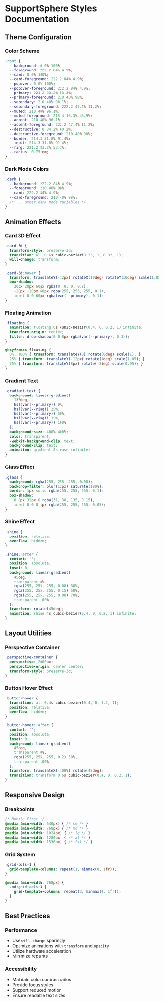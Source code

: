# SupportSphere Styles Documentation

## Theme Configuration

### Color Scheme
```css
:root {
  --background: 0 0% 100%;
  --foreground: 222.2 84% 4.9%;
  --card: 0 0% 100%;
  --card-foreground: 222.2 84% 4.9%;
  --popover: 0 0% 100%;
  --popover-foreground: 222.2 84% 4.9%;
  --primary: 221.2 83.2% 53.3%;
  --primary-foreground: 210 40% 98%;
  --secondary: 210 40% 96.1%;
  --secondary-foreground: 222.2 47.4% 11.2%;
  --muted: 210 40% 96.1%;
  --muted-foreground: 215.4 16.3% 46.9%;
  --accent: 210 40% 96.1%;
  --accent-foreground: 222.2 47.4% 11.2%;
  --destructive: 0 84.2% 60.2%;
  --destructive-foreground: 210 40% 98%;
  --border: 214.3 31.8% 91.4%;
  --input: 214.3 31.8% 91.4%;
  --ring: 221.2 83.2% 53.3%;
  --radius: 0.75rem;
}
```

### Dark Mode Colors
```css
.dark {
  --background: 222.2 84% 4.9%;
  --foreground: 210 40% 98%;
  --card: 222.2 84% 4.9%;
  --card-foreground: 210 40% 98%;
  /* ... other dark mode variables */
}
```

## Animation Effects

### Card 3D Effect
```css
.card-3d {
  transform-style: preserve-3d;
  transition: all 0.6s cubic-bezier(0.23, 1, 0.32, 1);
  will-change: transform;
}

.card-3d:hover {
  transform: translateY(-12px) rotateX(10deg) rotateY(10deg) scale(1.05);
  box-shadow: 
    20px 20px 60px rgba(0, 0, 0, 0.2),
    -20px -20px 60px rgba(255, 255, 255, 0.1),
    inset 0 0 60px rgba(var(--primary), 0.1);
}
```

### Floating Animation
```css
.floating {
  animation: floating 6s cubic-bezier(0.4, 0, 0.2, 1) infinite;
  transform-origin: center;
  filter: drop-shadow(0 0 8px rgba(var(--primary), 0.3));
}

@keyframes floating {
  0%, 100% { transform: translateY(0) rotate(0deg) scale(1); }
  25% { transform: translateY(-12px) rotate(5deg) scale(1.05); }
  75% { transform: translateY(8px) rotate(-3deg) scale(0.95); }
}
```

### Gradient Text
```css
.gradient-text {
  background: linear-gradient(
    135deg,
    hsl(var(--primary)) 0%,
    hsl(var(--ring)) 25%,
    hsl(var(--primary)) 50%,
    hsl(var(--ring)) 75%,
    hsl(var(--primary)) 100%
  );
  background-size: 400% 400%;
  color: transparent;
  -webkit-background-clip: text;
  background-clip: text;
  animation: gradient 8s ease infinite;
}
```

### Glass Effect
```css
.glass {
  background: rgba(255, 255, 255, 0.08);
  backdrop-filter: blur(12px) saturate(180%);
  border: 1px solid rgba(255, 255, 255, 0.1);
  box-shadow: 
    0 8px 32px 0 rgba(31, 38, 135, 0.15),
    inset 0 0 0 1px rgba(255, 255, 255, 0.05);
}
```

### Shine Effect
```css
.shine {
  position: relative;
  overflow: hidden;
}

.shine::after {
  content: '';
  position: absolute;
  inset: 0;
  background: linear-gradient(
    45deg,
    transparent 0%,
    rgba(255, 255, 255, 0.08) 30%,
    rgba(255, 255, 255, 0.15) 50%,
    rgba(255, 255, 255, 0.08) 70%,
    transparent 100%
  );
  transform: rotate(45deg);
  animation: shine 4s cubic-bezier(0.4, 0, 0.2, 1) infinite;
}
```

## Layout Utilities

### Perspective Container
```css
.perspective-container {
  perspective: 2000px;
  perspective-origin: center center;
  transform-style: preserve-3d;
}
```

### Button Hover Effect
```css
.button-hover {
  transition: all 0.4s cubic-bezier(0.4, 0, 0.2, 1);
  position: relative;
  overflow: hidden;
}

.button-hover::after {
  content: '';
  position: absolute;
  inset: 0;
  background: linear-gradient(
    45deg,
    transparent 0%,
    rgba(255, 255, 255, 0.2) 50%,
    transparent 100%
  );
  transform: translateX(-100%) rotate(45deg);
  transition: transform 0.6s cubic-bezier(0.4, 0, 0.2, 1);
}
```

## Responsive Design

### Breakpoints
```css
/* Mobile First */
@media (min-width: 640px) { /* sm */ }
@media (min-width: 768px) { /* md */ }
@media (min-width: 1024px) { /* lg */ }
@media (min-width: 1280px) { /* xl */ }
@media (min-width: 1536px) { /* 2xl */ }
```

### Grid System
```css
.grid-cols-1 {
  grid-template-columns: repeat(1, minmax(0, 1fr));
}

@media (min-width: 768px) {
  .md:grid-cols-3 {
    grid-template-columns: repeat(3, minmax(0, 1fr));
  }
}
```

## Best Practices

### Performance
- Use `will-change` sparingly
- Optimize animations with `transform` and `opacity`
- Utilize hardware acceleration
- Minimize repaints

### Accessibility
- Maintain color contrast ratios
- Provide focus styles
- Support reduced motion
- Ensure readable text sizes